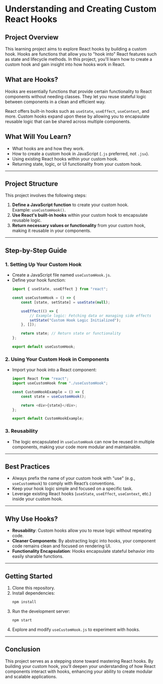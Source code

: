# **Understanding and Creating Custom React Hooks**

## **Project Overview**
This learning project aims to explore React hooks by building a custom hook. Hooks are functions that allow you to "hook into" React features such as state and lifecycle methods. In this project, you'll learn how to create a custom hook and gain insight into how hooks work in React.

## **What are Hooks?**
Hooks are essentially functions that provide certain functionality to React components without needing classes. They let you reuse stateful logic between components in a clean and efficient way.

React offers built-in hooks such as `useState`, `useEffect`, `useContext`, and more. Custom hooks expand upon these by allowing you to encapsulate reusable logic that can be shared across multiple components.

## **What Will You Learn?**
- What hooks are and how they work.
- How to create a custom hook in JavaScript (`.js` preferred, not `.jsx`).
- Using existing React hooks within your custom hook.
- Returning state, logic, or UI functionality from your custom hook.

---

## **Project Structure**
This project involves the following steps:
1. **Define a JavaScript function** to create your custom hook.  
   Example: `useCustomHook()`.
2. **Use React's built-in hooks** within your custom hook to encapsulate reusable logic.
3. **Return necessary values or functionality** from your custom hook, making it reusable in your components.

---

## **Step-by-Step Guide**

### **1. Setting Up Your Custom Hook**
- Create a JavaScript file named `useCustomHook.js`.  
- Define your hook function:
  ```javascript
  import { useState, useEffect } from "react";

  const useCustomHook = () => {
      const [state, setState] = useState(null);

      useEffect(() => {
          // Example logic: Fetching data or managing side effects
          setState("Custom Hook Logic Initialized");
      }, []);

      return state; // Return state or functionality
  };

  export default useCustomHook;
  ```

### **2. Using Your Custom Hook in Components**
- Import your hook into a React component:
  ```javascript
  import React from "react";
  import useCustomHook from "./useCustomHook";

  const CustomHookExample = () => {
      const state = useCustomHook();

      return <div>{state}</div>;
  };

  export default CustomHookExample;
  ```

### **3. Reusability**
- The logic encapsulated in `useCustomHook` can now be reused in multiple components, making your code more modular and maintainable.

---

## **Best Practices**
- Always prefix the name of your custom hook with "use" (e.g., `useCustomHook`) to comply with React’s conventions.
- Keep your hook logic simple and focused on a specific task.
- Leverage existing React hooks (`useState`, `useEffect`, `useContext`, etc.) inside your custom hook.

---

## **Why Use Hooks?**
- **Reusability**: Custom hooks allow you to reuse logic without repeating code.
- **Cleaner Components**: By abstracting logic into hooks, your component code remains clean and focused on rendering UI.
- **Functionality Encapsulation**: Hooks encapsulate stateful behavior into easily sharable functions.

---

## **Getting Started**
1. Clone this repository.
2. Install dependencies:  
   ```bash
   npm install
   ```
3. Run the development server:  
   ```bash
   npm start
   ```
4. Explore and modify `useCustomHook.js` to experiment with hooks.

---

## **Conclusion**
This project serves as a stepping stone toward mastering React hooks. By building your custom hook, you’ll deepen your understanding of how React components interact with hooks, enhancing your ability to create modular and scalable applications.
